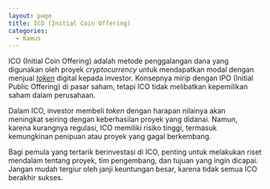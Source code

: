 ```yaml
---
layout: page
title: ICO (Initial Coin Offering)
categories:
  - Kamus
---
```


ICO (Initial Coin Offering) adalah metode penggalangan dana yang digunakan oleh proyek *cryptocurrency* untuk mendapatkan modal dengan menjual [*token*](https://rojocrypto.com/token) digital kepada investor. Konsepnya mirip dengan IPO (Initial Public Offering) di pasar saham, tetapi ICO tidak melibatkan kepemilikan saham dalam perusahaan.

Dalam ICO, investor membeli *token* dengan harapan nilainya akan meningkat seiring dengan keberhasilan proyek yang didanai. Namun, karena kurangnya regulasi, ICO memiliki risiko tinggi, termasuk kemungkinan penipuan atau proyek yang gagal berkembang.

Bagi pemula yang tertarik berinvestasi di ICO, penting untuk melakukan riset mendalam tentang proyek, tim pengembang, dan tujuan yang ingin dicapai. Jangan mudah tergiur oleh janji keuntungan besar, karena tidak semua ICO berakhir sukses.